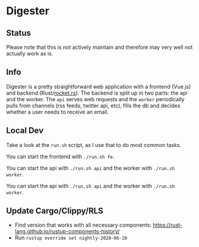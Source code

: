# Digester

## Status
Please note that this is not actively maintain and therefore may very well not actually work as is.

## Info

Digester is a pretty straightforward web application with a frontend (Vue.js) and backend (Rust/[rocket.rs](https://rocket.rs)). The backend is split up in two parts: the api and the worker. The `api` serves web requests and the `worker` periodically pulls from channels (rss feeds, twitter api, etc), fills the db and decides whether a user needs to receive an email.

## Local Dev
Take a look at the `run.sh` script, as I use that to do most common tasks.

You can start the frontend with `./run.sh fe`.

You can start the api with `./run.sh api` and the worker with `./run.sh worker`.

You can start the api with `./run.sh api` and the worker with `./run.sh worker`.


## Update Cargo/Clippy/RLS
- Find version that works with all necessary components: https://rust-lang.github.io/rustup-components-history/
- Run `rustup override set nightly-2020-06-10`
